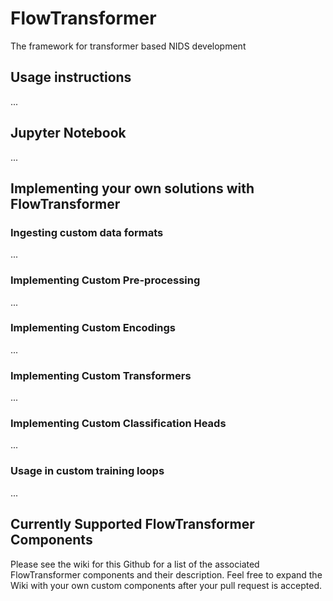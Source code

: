 # FlowTransformer
The framework for transformer based NIDS development

## Usage instructions

...

## Jupyter Notebook

...

## Implementing your own solutions with FlowTransformer

### Ingesting custom data formats

...

### Implementing Custom Pre-processing 

...

### Implementing Custom Encodings 

...

### Implementing Custom Transformers

...

### Implementing Custom Classification Heads

...

### Usage in custom training loops

...

## Currently Supported FlowTransformer Components

Please see the wiki for this Github for a list of the associated FlowTransformer components and their description. Feel free to expand the Wiki with your own custom components after your pull request is accepted.

